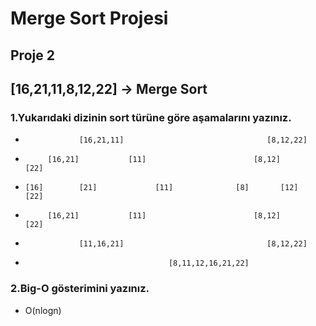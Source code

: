 # Merge Sort Projesi

## Proje 2
## [16,21,11,8,12,22] -> Merge Sort


### 1.Yukarıdaki dizinin sort türüne göre aşamalarını yazınız.

-                 [16,21,11]                                [8,12,22]

-          [16,21]           [11]                        [8,12]       [22]  

-     [16]        [21]             [11]              [8]       [12]        [22]

-          [16,21]           [11]                        [8,12]       [22]

-                 [11,16,21]                                [8,12,22]

-                                     [8,11,12,16,21,22]



### 2.Big-O gösterimini yazınız.

- O(nlogn)

